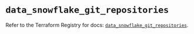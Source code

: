 # `data_snowflake_git_repositories`

Refer to the Terraform Registry for docs: [`data_snowflake_git_repositories`](https://registry.terraform.io/providers/snowflakedb/snowflake/2.4.0/docs/data-sources/git_repositories).

